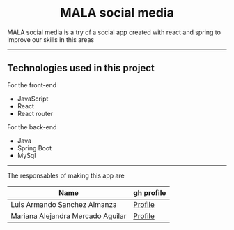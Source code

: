 <h1 align="center"> MALA social media</h1>
MALA social media is a try of a social app created with react and spring to improve our skills in this areas  
<hr>  

## Technologies used in this project  

For the front-end
- JavaScript   
- React  
- React router

For the back-end  
- Java
- Spring Boot
- MySql

<hr>


The responsables of making this app are
<p align="center">

| Name                              | gh profile |
| --------------------------------- | --------- |
| Luis Armando Sanchez Almanza      | [Profile](https://github.com/ArmandoAlmanza)  |
| Mariana Alejandra Mercado Aguilar | [Profile](https://github.com/MaryAguilar30)  |
</p>